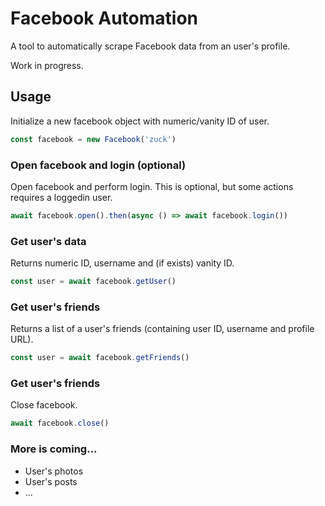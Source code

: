 # Facebook Automation
A tool to automatically scrape Facebook data from an user's profile.

Work in progress.

## Usage

Initialize a new facebook object with numeric/vanity ID of user.

```javascript
const facebook = new Facebook('zuck')
```

### Open facebook and login (optional)

Open facebook and perform login. This is optional, but some actions requires a loggedin user.

```javascript
await facebook.open().then(async () => await facebook.login())
```

### Get user's data

Returns numeric ID, username and (if exists) vanity ID.

```javascript
const user = await facebook.getUser()
```

### Get user's friends

Returns a list of a user's friends (containing user ID, username and profile URL).

```javascript
const user = await facebook.getFriends()
```

### Get user's friends

Close facebook.

```javascript
await facebook.close()
```

### More is coming...

- User's photos
- User's posts
- ...
